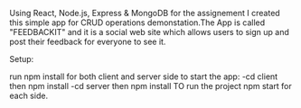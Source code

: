 Using React, Node.js, Express & MongoDB  for the assignement I created this simple app for CRUD operations demonstation.The App is called "FEEDBACKIT" and it is a social web site which allows users to sign up and post their feedback for everyone to see it.

Setup:

run npm install  for both client and server side to start the app:
-cd client then npm install
-cd server then npm install
TO run the project npm start for each side.